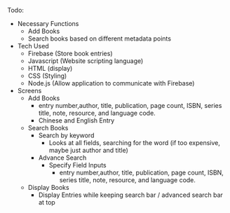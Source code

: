 Todo:
  - Necessary Functions
    - Add Books
    - Search books based on different metadata points
  - Tech Used
    - Firebase (Store book entries)
    - Javascript (Website scripting language)
    - HTML (display)
    - CSS (Styling)
    - Node.js (Allow application to communicate with Firebase)
  - Screens
    - Add Books
      - entry number,author, title, publication, page count, ISBN, series title, note, resource, and language code.
      - Chinese and English Entry
    - Search Books
      - Search by keyword
        - Looks at all fields, searching for the word (if too expensive, maybe just author and title)
      - Advance Search
        - Specify Field Inputs
          - entry number,author, title, publication, page count, ISBN, series title, note, resource, and language code.
    - Display Books
      - Display Entries while keeping search bar / advanced search bar at top
    
